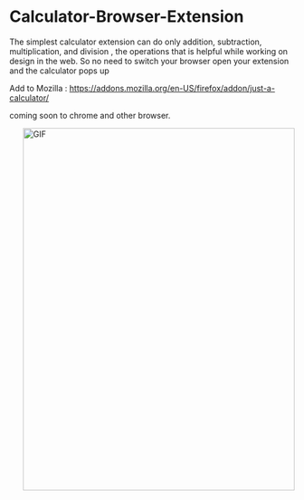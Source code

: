 # Calculator-Browser-Extension<img src="https://addons.cdn.mozilla.net/user-media/addon_icons/2684/2684964-64.png?modified=c637dfef" alt=""/>
The simplest calculator extension can do only addition, subtraction, multiplication, and division , the operations that is helpful while working on design in the web. So no need to switch your browser open your extension and the calculator pops up


Add to Mozilla : https://addons.mozilla.org/en-US/firefox/addon/just-a-calculator/


coming soon to chrome and other browser.


<img align="right" alt="GIF" src="https://github.com/techakhilc47/Calculator-Browser-Extension/blob/master/calc.gif" width="480" height="640" align="left"/>
